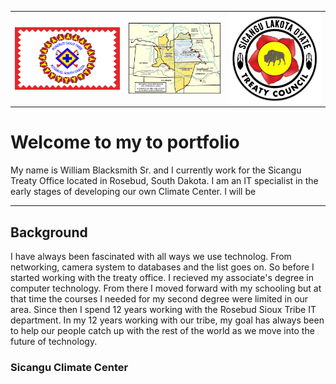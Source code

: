 <div>
     <table>
        <td> 
            <img src="./assets/rst_flag.png" align="left" width="200"/>
        </td>
        <td>
            <img src="./assets/1868_treaty_map.jpg" align="centered" width="175"/>
        </td>
        <td>
            <img src="./assets/SLTC_Logo.png" align="right" width="175"/>
        </td>
     </table>
</div>


# Welcome to my to portfolio
My name is William Blacksmith Sr. and I currently work for the Sicangu Treaty Office located in Rosebud, South Dakota.  I am an IT specialist in the early stages of developing our own Climate Center. I will be 

---

## Background

I have always been fascinated with all ways we use technolog. From networking, camera system to databases and the list goes on. So before I started working with the treaty office. I recieved my associate's degree in computer technology. From there I moved forward with my schooling but at that time the courses I needed for my second degree were limited in our area. Since then I spend 12 years working with the Rosebud Sioux Tribe IT department. In my 12 years working with our tribe, my goal has always been to help our people catch up with the rest of the world as we move into the future of technology.  

### Sicangu Climate Center




